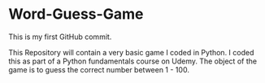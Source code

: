 # Word-Guess-Game

This is my first GitHub commit. 

This Repository will contain a very basic game I coded in Python. I coded this as part of a Python fundamentals course on Udemy. The object of the game is to guess the correct number between 1 - 100. 
